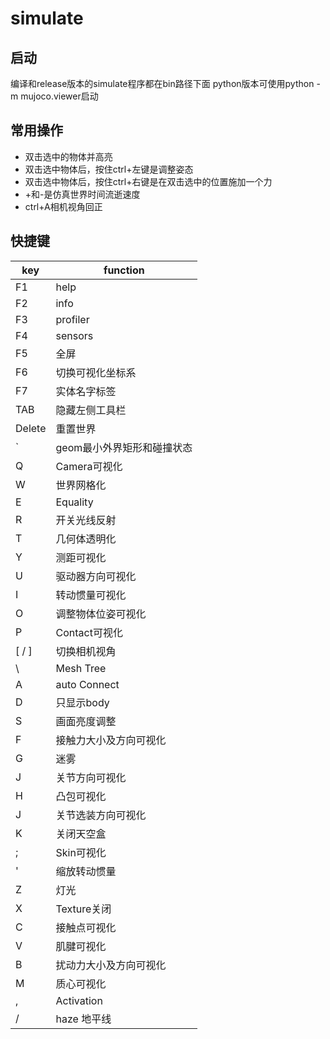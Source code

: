 # simulate
## 启动
编译和release版本的simulate程序都在bin路径下面
python版本可使用python -m mujoco.viewer启动
## 常用操作
* 双击选中的物体并高亮
* 双击选中物体后，按住ctrl+左键是调整姿态
* 双击选中物体后，按住ctrl+右键是在双击选中的位置施加一个力
* +和-是仿真世界时间流逝速度
* ctrl+A相机视角回正
## 快捷键
|key|function|
|---|---|
|F1|help|
|F2|info|
|F3|profiler|
|F4|sensors|
|F5|全屏|
|F6|切换可视化坐标系|
|F7|实体名字标签|
|TAB|隐藏左侧工具栏|
|Delete|重置世界|
|`|geom最小外界矩形和碰撞状态|
|Q|Camera可视化|
|W|世界网格化|
|E|Equality|
|R|开关光线反射|
|T|几何体透明化|
|Y|测距可视化|
|U|驱动器方向可视化|
|I|转动惯量可视化|
|O|调整物体位姿可视化|
|P|Contact可视化|
|[ / ]|切换相机视角|
| \ |Mesh Tree|
|A|auto Connect|
|D|只显示body|
|S|画面亮度调整|
|F|接触力大小及方向可视化|
|G|迷雾|
|J|关节方向可视化|
|H|凸包可视化|
|J|关节选装方向可视化|
|K|关闭天空盒|
|;|Skin可视化|
|'|缩放转动惯量|
|Z|灯光|
|X|Texture关闭|
|C|接触点可视化|
|V|肌腱可视化|
|B|扰动力大小及方向可视化|
|M|质心可视化|
|,|Activation|
|/|haze 地平线|
